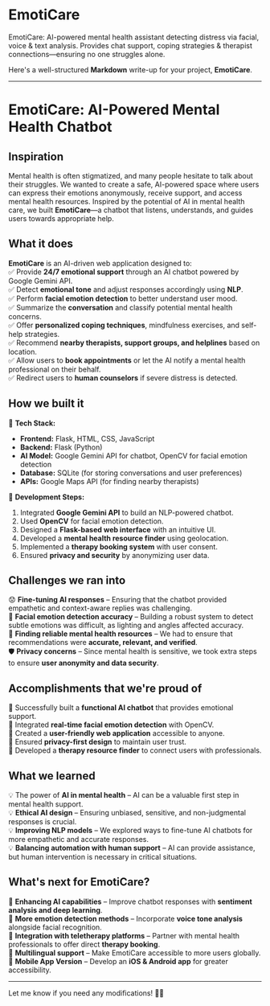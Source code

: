 # EmotiCare

EmotiCare: AI-powered mental health assistant detecting distress via facial, voice & text analysis. Provides chat support, coping strategies & therapist connections—ensuring no one struggles alone.

Here's a well-structured **Markdown** write-up for your project, **EmotiCare**.  

---

# **EmotiCare: AI-Powered Mental Health Chatbot**

## **Inspiration**  
Mental health is often stigmatized, and many people hesitate to talk about their struggles. We wanted to create a safe, AI-powered space where users can express their emotions anonymously, receive support, and access mental health resources. Inspired by the potential of AI in mental health care, we built **EmotiCare**—a chatbot that listens, understands, and guides users towards appropriate help.

## **What it does**  
**EmotiCare** is an AI-driven web application designed to:  
✅ Provide **24/7 emotional support** through an AI chatbot powered by Google Gemini API.  
✅ Detect **emotional tone** and adjust responses accordingly using **NLP**.  
✅ Perform **facial emotion detection** to better understand user mood.  
✅ Summarize the **conversation** and classify potential mental health concerns.  
✅ Offer **personalized coping techniques**, mindfulness exercises, and self-help strategies.  
✅ Recommend **nearby therapists, support groups, and helplines** based on location.  
✅ Allow users to **book appointments** or let the AI notify a mental health professional on their behalf.  
✅ Redirect users to **human counselors** if severe distress is detected.  

## **How we built it**  
🚀 **Tech Stack:**  
- **Frontend:** Flask, HTML, CSS, JavaScript  
- **Backend:** Flask (Python)  
- **AI Model:** Google Gemini API for chatbot, OpenCV for facial emotion detection  
- **Database:** SQLite (for storing conversations and user preferences)  
- **APIs:** Google Maps API (for finding nearby therapists)  

🔨 **Development Steps:**  
1. Integrated **Google Gemini API** to build an NLP-powered chatbot.  
2. Used **OpenCV** for facial emotion detection.  
3. Designed a **Flask-based web interface** with an intuitive UI.  
4. Developed a **mental health resource finder** using geolocation.  
5. Implemented a **therapy booking system** with user consent.  
6. Ensured **privacy and security** by anonymizing user data.  

## **Challenges we ran into**  
😟 **Fine-tuning AI responses** – Ensuring that the chatbot provided empathetic and context-aware replies was challenging.  
🤖 **Facial emotion detection accuracy** – Building a robust system to detect subtle emotions was difficult, as lighting and angles affected accuracy.  
📍 **Finding reliable mental health resources** – We had to ensure that recommendations were **accurate, relevant, and verified**.  
🛡 **Privacy concerns** – Since mental health is sensitive, we took extra steps to ensure **user anonymity and data security**.  

## **Accomplishments that we're proud of**  
🎉 Successfully built a **functional AI chatbot** that provides emotional support.  
🎉 Integrated **real-time facial emotion detection** with OpenCV.  
🎉 Created a **user-friendly web application** accessible to anyone.  
🎉 Ensured **privacy-first design** to maintain user trust.  
🎉 Developed a **therapy resource finder** to connect users with professionals.  

## **What we learned**  
💡 The power of **AI in mental health** – AI can be a valuable first step in mental health support.  
💡 **Ethical AI design** – Ensuring unbiased, sensitive, and non-judgmental responses is crucial.  
💡 **Improving NLP models** – We explored ways to fine-tune AI chatbots for more empathetic and accurate responses.  
💡 **Balancing automation with human support** – AI can provide assistance, but human intervention is necessary in critical situations.  

## **What's next for EmotiCare?**  
🚀 **Enhancing AI capabilities** – Improve chatbot responses with **sentiment analysis and deep learning**.  
🚀 **More emotion detection methods** – Incorporate **voice tone analysis** alongside facial recognition.  
🚀 **Integration with teletherapy platforms** – Partner with mental health professionals to offer direct **therapy booking**.  
🚀 **Multilingual support** – Make EmotiCare accessible to more users globally.  
🚀 **Mobile App Version** – Develop an **iOS & Android app** for greater accessibility.  

---

Let me know if you need any modifications! 🚀😊